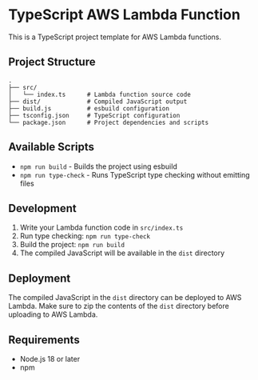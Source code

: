 # TypeScript AWS Lambda Function

This is a TypeScript project template for AWS Lambda functions.

## Project Structure

```
.
├── src/
│   └── index.ts      # Lambda function source code
├── dist/             # Compiled JavaScript output
├── build.js          # esbuild configuration
├── tsconfig.json     # TypeScript configuration
└── package.json      # Project dependencies and scripts
```

## Available Scripts

- `npm run build` - Builds the project using esbuild
- `npm run type-check` - Runs TypeScript type checking without emitting files

## Development

1. Write your Lambda function code in `src/index.ts`
2. Run type checking: `npm run type-check`
3. Build the project: `npm run build`
4. The compiled JavaScript will be available in the `dist` directory

## Deployment

The compiled JavaScript in the `dist` directory can be deployed to AWS Lambda. Make sure to zip the contents of the `dist` directory before uploading to AWS Lambda.

## Requirements

- Node.js 18 or later
- npm
